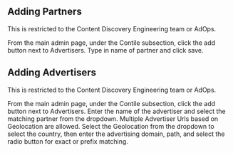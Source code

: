 ## Adding Partners

This is restricted to the Content Discovery Engineering team or AdOps.

From the main admin page, under the Contile subsection, click the add button next to Advertisers.
Type in name of partner and click save. 

## Adding Advertisers

This is restricted to the Content Discovery Engineering team or AdOps.

From the main admin page, under the Contile subsection, click the add button next to Advertisers.
Enter the name of the advertiser and select the matching partner from the dropdown.  Multiple Advertiser Urls based on Geolocation are allowed.  Select the Geolocation from the dropdown to select the country, then enter the advertising domain, path, and select the radio button for exact or prefix matching.